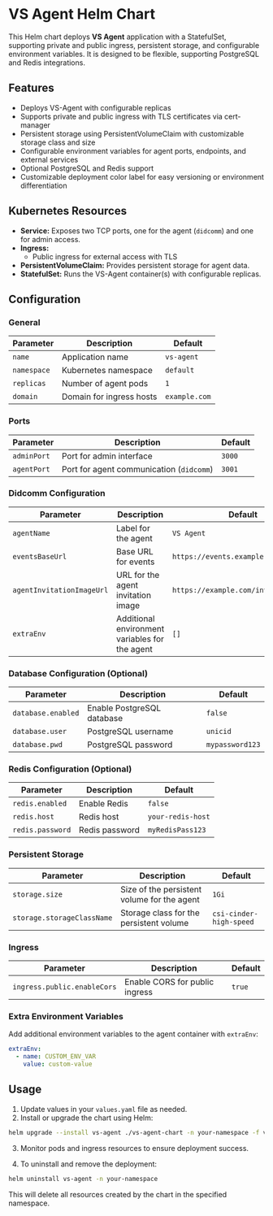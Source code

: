 # VS Agent Helm Chart

This Helm chart deploys **VS Agent** application with a StatefulSet, supporting private and public ingress, persistent storage, and configurable environment variables. It is designed to be flexible, supporting PostgreSQL and Redis integrations.

## Features

* Deploys VS-Agent with configurable replicas
* Supports private and public ingress with TLS certificates via cert-manager
* Persistent storage using PersistentVolumeClaim with customizable storage class and size
* Configurable environment variables for agent ports, endpoints, and external services
* Optional PostgreSQL and Redis support
* Customizable deployment color label for easy versioning or environment differentiation

## Kubernetes Resources

* **Service:** Exposes two TCP ports, one for the agent (`didcomm`) and one for admin access.
* **Ingress:**
  * Public ingress for external access with TLS
* **PersistentVolumeClaim:** Provides persistent storage for agent data.
* **StatefulSet:** Runs the VS-Agent container(s) with configurable replicas.

## Configuration

### General

| Parameter                      | Description                                 | Default       |
| ------------------------------ | ------------------------------------------- | ------------- |
| `name`                         | Application name                            | `vs-agent`    |
| `namespace`                    | Kubernetes namespace                        | `default`     |
| `replicas`                     | Number of agent pods                        | `1`           |
| `domain`                       | Domain for ingress hosts                    | `example.com` |

### Ports

| Parameter     | Description                              | Default |
| ------------- | ---------------------------------------- | ------- |
| `adminPort`   | Port for admin interface                 | `3000`  |
| `agentPort`   | Port for agent communication (`didcomm`) | `3001`  |

### Didcomm Configuration

| Parameter                  | Description                                      | Default                          |
| -------------------------- | ------------------------------------------------ | -------------------------------- |
| `agentName`                | Label for the agent                              | `VS Agent`                      |
| `eventsBaseUrl`            | Base URL for events                              | `https://events.example.com`    |
| `agentInvitationImageUrl`  | URL for the agent invitation image               | `https://example.com/invitation.png` |
| `extraEnv`                 | Additional environment variables for the agent   | `[]`                            |

### Database Configuration (Optional)

| Parameter                  | Description                                      | Default                          |
| -------------------------- | ------------------------------------------------ | -------------------------------- |
| `database.enabled`         | Enable PostgreSQL database                       | `false`                         |
| `database.user`            | PostgreSQL username                              | `unicid`                        |
| `database.pwd`             | PostgreSQL password                              | `mypassword123`                 |

### Redis Configuration (Optional)

| Parameter                  | Description                                      | Default                          |
| -------------------------- | ------------------------------------------------ | -------------------------------- |
| `redis.enabled`            | Enable Redis                                     | `false`                         |
| `redis.host`               | Redis host                                       | `your-redis-host`               |
| `redis.password`           | Redis password                                   | `myRedisPass123`                |

### Persistent Storage

| Parameter                  | Description                                      | Default                          |
| -------------------------- | ------------------------------------------------ | -------------------------------- |
| `storage.size`             | Size of the persistent volume for the agent      | `1Gi`                           |
| `storage.storageClassName` | Storage class for the persistent volume          | `csi-cinder-high-speed`         |

### Ingress

| Parameter                      | Description                                 | Default       |
| ------------------------------ | ------------------------------------------- | ------------- |
| `ingress.public.enableCors`    | Enable CORS for public ingress              | `true`        |

### Extra Environment Variables

Add additional environment variables to the agent container with `extraEnv`:

```yaml
extraEnv:
  - name: CUSTOM_ENV_VAR
    value: custom-value
```

## Usage

1. Update values in your `values.yaml` file as needed.
2. Install or upgrade the chart using Helm:

```bash
helm upgrade --install vs-agent ./vs-agent-chart -n your-namespace -f values.yaml
```

3. Monitor pods and ingress resources to ensure deployment success.

4. To uninstall and remove the deployment:

```bash
helm uninstall vs-agent -n your-namespace
```

This will delete all resources created by the chart in the specified namespace.

